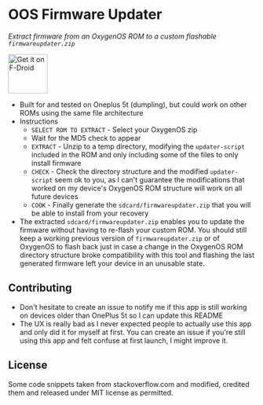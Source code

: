 # OOS Firmware Updater

*Extract firmware from an OxygenOS ROM to a custom flashable `firmwareupdater.zip`*

[<img src="https://f-droid.org/badge/get-it-on.png"
      alt="Get it on F-Droid"
      height="80">](https://f-droid.org/packages/fr.witchdoctors.c4ffein.oosfirmwareextractor/)

* Built for and tested on Oneplus 5t (dumpling), but could work on other ROMs using the same file architecture
* Instructions
  * `SELECT ROM TO EXTRACT` - Select your OxygenOS zip
  * Wait for the MD5 check to appear
  * `EXTRACT` - Unzip to a temp directory, modifying the `updater-script` included in the ROM and only including some of the files to only install firmware
  * `CHECK` - Check the directory structure and the modified `updater-script` seem ok to you, as I can't guarantee the modifications that worked on my device's OxygenOS ROM structure will work on all future devices
  * `COOK` - Finally generate the `sdcard/firmwareupdater.zip` that you will be able to install from your recovery
* The extracted `sdcard/firmwareupdater.zip` enables you to update the firmware without having to re-flash your custom ROM.
  You should still keep a working previous version of `firmwareupdater.zip` or of OxygenOS to flash back just in case
  a change in the OxygenOS ROM directory structure broke compatibility with this tool
  and flashing the last generated firmware left your device in an unusable state.

## Contributing
- Don't hesitate to create an issue to notify me if this app is still working on devices older than OnePlus 5t so I can update this README
- The UX is really bad as I never expected people to actually use this app and only did it for myself at first.
  You can create an issue if you're still using this app and felt confuse at first launch, I might improve it.

## License
Some code snippets taken from stackoverflow.com and modified, credited them and released under MIT license as permitted.  

